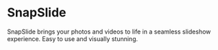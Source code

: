 # SnapSlide
 SnapSlide brings your photos and videos to life in a seamless slideshow experience. Easy to use and visually stunning.

